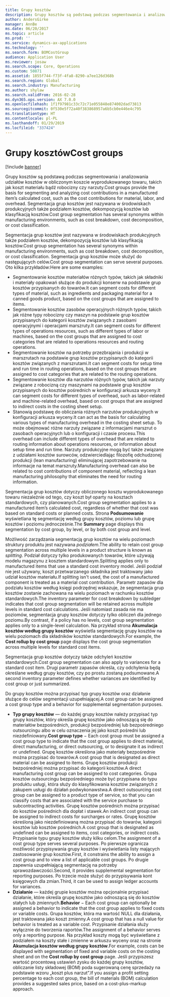 ```yaml
---
title: Grupy kosztów
description: Grupy kosztów są podstawą podczas segmentowania i analizowania udziałów kosztów w obliczonym koszcie wyprodukowanego towaru, takich jak koszt materiału bądź robocizny czy narzuty. Segmentacja grup kosztów jest nazywana w środowiskach produkcyjnych także podziałem kosztów, dekompozycją kosztów lub klasyfikacją kosztów.
author: AndersGirke
manager: AnnBe
ms.date: 06/20/2017
ms.topic: article
ms.prod: ''
ms.service: dynamics-ax-applications
ms.technology: ''
ms.search.form: BOMCostGroup
audience: Application User
ms.reviewer: josaw
ms.search.scope: Core, Operations
ms.custom: 50871
ms.assetid: 1855f744-f73f-4fa8-8290-a7ee126d368b
ms.search.region: Global
ms.search.industry: Manufacturing
ms.author: shylaw
ms.search.validFrom: 2016-02-28
ms.dyn365.ops.version: AX 7.0.0
ms.openlocfilehash: 1f1f97981c33c72c71e055848e874002dad73813
ms.sourcegitcommit: 0f530e5f72a40f383868957a6b5cb0e446e4c795
ms.translationtype: HT
ms.contentlocale: pl-PL
ms.lasthandoff: 01/29/2019
ms.locfileid: "337424"
---
```

# <a name="cost-groups"></a><span data-ttu-id="dd786-104">Grupy kosztów</span><span class="sxs-lookup"><span data-stu-id="dd786-104">Cost groups</span></span>

[!include [banner](../includes/banner.md)]

<span data-ttu-id="dd786-105">Grupy kosztów są podstawą podczas segmentowania i analizowania udziałów kosztów w obliczonym koszcie wyprodukowanego towaru, takich jak koszt materiału bądź robocizny czy narzuty.</span><span class="sxs-lookup"><span data-stu-id="dd786-105">Cost groups provide the basis for segmenting and analyzing cost contributions in a manufactured item’s calculated cost, such as the cost contributions for material, labor, and overhead.</span></span> <span data-ttu-id="dd786-106">Segmentacja grup kosztów jest nazywana w środowiskach produkcyjnych także podziałem kosztów, dekompozycją kosztów lub klasyfikacją kosztów.</span><span class="sxs-lookup"><span data-stu-id="dd786-106">Cost group segmentation has several synonyms within manufacturing environments, such as cost breakdown, cost decomposition, or cost classification.</span></span> 

<span data-ttu-id="dd786-107">Segmentacja grup kosztów jest nazywana w środowiskach produkcyjnych także podziałem kosztów, dekompozycją kosztów lub klasyfikacją kosztów.</span><span class="sxs-lookup"><span data-stu-id="dd786-107">Cost group segmentation has several synonyms within manufacturing environments, such as cost breakdown, cost decomposition, or cost classification.</span></span> <span data-ttu-id="dd786-108">Segmentacja grup kosztów może służyć do następujących celów.</span><span class="sxs-lookup"><span data-stu-id="dd786-108">Cost group segmentation can serve several purposes.</span></span> <span data-ttu-id="dd786-109">Oto kilka przykładów:</span><span class="sxs-lookup"><span data-stu-id="dd786-109">Here are some examples:</span></span>

-   <span data-ttu-id="dd786-110">Segmentowanie kosztów materiałów różnych typów, takich jak składniki i materiały opakowań służące do produkcji konserw na podstawie grup kosztów przypisanych do towarów.</span><span class="sxs-lookup"><span data-stu-id="dd786-110">It can segment costs for different types of material, such as ingredients and packaging material for a canned goods product, based on the cost groups that are assigned to items.</span></span>
-   <span data-ttu-id="dd786-111">Segmentowanie kosztów zasobów operacyjnych różnych typów, takich jak różne typy robocizny czy maszyn na podstawie grup kosztów przypisanych do kategorii kosztów związanych z zasobami operacyjnymi i operacjami marszruty.</span><span class="sxs-lookup"><span data-stu-id="dd786-111">It can segment costs for different types of operations resources, such as different types of labor or machines, based on the cost groups that are assigned to cost categories that are related to operations resources and routing operations.</span></span>
-   <span data-ttu-id="dd786-112">Segmentowanie kosztów na potrzeby przezbrajania i produkcji w marszrutach na podstawie grup kosztów przypisanych do kategorii kosztów związanych z marszrutami.</span><span class="sxs-lookup"><span data-stu-id="dd786-112">It can segment costs for setup time and run time in routing operations, based on the cost groups that are assigned to cost categories that are related to the routing operations.</span></span>
-   <span data-ttu-id="dd786-113">Segmentowanie kosztów dla narzutów różnych typów, takich jak narzuty związane z robocizną czy maszynami na podstawie grup kosztów przypisanych do kosztów pośrednich w konfiguracji arkusza wyceny.</span><span class="sxs-lookup"><span data-stu-id="dd786-113">It can segment costs for different types of overhead, such as labor-related and machine-related overhead, based on cost groups that are assigned to indirect costs in the costing sheet setup.</span></span>
-   <span data-ttu-id="dd786-114">Stanowią podstawę do obliczania różnych narzutów produkcyjnych w konfiguracji arkusza wyceny.</span><span class="sxs-lookup"><span data-stu-id="dd786-114">It can act as the basis for calculating various types of manufacturing overhead in the costing sheet setup.</span></span> <span data-ttu-id="dd786-115">To może obejmować różne narzuty związane z informacjami marszrut o zasobach operacyjnych lub o konfiguracji i czasie procesu.</span><span class="sxs-lookup"><span data-stu-id="dd786-115">This overhead can include different types of overhead that are related to routing information about operations resources, or information about setup time and run time.</span></span> <span data-ttu-id="dd786-116">Narzuty produkcyjne mogą być także związane z udziałami kosztów surowców, odzwierciedlając filozofię odchudzonej produkcji (lean manufacturing) eliminującej zapotrzebowanie na informacje na temat marszruty.</span><span class="sxs-lookup"><span data-stu-id="dd786-116">Manufacturing overhead can also be related to cost contributions of component material, reflecting a lean manufacturing philosophy that eliminates the need for routing information.</span></span>

<span data-ttu-id="dd786-117">Segmentacja grup kosztów dotyczy obliczonego kosztu wyprodukowanego towaru niezależnie od tego, czy koszt był oparty na kosztach standardowych, czy planowanych.</span><span class="sxs-lookup"><span data-stu-id="dd786-117">Cost group segmentation applies to a manufactured item’s calculated cost, regardless of whether that cost was based on standard costs or planned costs.</span></span> <span data-ttu-id="dd786-118">Strona **Podsumowanie** wyświetlana tę segmentację według grupy kosztów, poziomu lub grupę kosztów i poziomu jednocześnie.</span><span class="sxs-lookup"><span data-stu-id="dd786-118">The **Summary** page displays this segmentation by cost group, by level, or by both cost group and level.</span></span> 

<span data-ttu-id="dd786-119">Możliwość zarządzania segmentacją grup kosztów na wielu poziomach struktury produktu jest nazywana *podziałem*.</span><span class="sxs-lookup"><span data-stu-id="dd786-119">The ability to retain cost group segmentation across multiple levels in a product structure is known as *splitting*.</span></span> <span data-ttu-id="dd786-120">Podział dotyczy tylko produkowanych towarów, które używają modelu magazynu z kosztem standardowym.</span><span class="sxs-lookup"><span data-stu-id="dd786-120">Splitting applies only to manufactured items that use a standard cost inventory model.</span></span> <span data-ttu-id="dd786-121">Jeśli podział nie jest używany, koszt przetwarzanego składnika jest traktowany jako udział kosztów materiału.</span><span class="sxs-lookup"><span data-stu-id="dd786-121">If splitting isn't used, the cost of a manufactured component is treated as a material cost contribution.</span></span> <span data-ttu-id="dd786-122">Parametr zapasów dla podziału kosztów według księgi podrzędnej wskazuje, że segmentacja grup kosztów zostanie zachowana na wielu poziomach w rachunku kosztów standardowych.</span><span class="sxs-lookup"><span data-stu-id="dd786-122">The inventory parameter for cost breakdown by subledger indicates that cost group segmentation will be retained across multiple levels in standard cost calculations.</span></span> <span data-ttu-id="dd786-123">Jeśli natomiast zasada nie ma poziomów, segmentacja grupy kosztów dotyczy tylko obliczeń dla jednego poziomu.</span><span class="sxs-lookup"><span data-stu-id="dd786-123">By contrast, if a policy has no levels, cost group segmentation applies only to a single-level calculation.</span></span> <span data-ttu-id="dd786-124">Na przykład strona **Akumulacja kosztów według grupy kosztów** wyświetla segmentację grupy kosztów na wielu poziomach dla składników kosztów standardowych.</span><span class="sxs-lookup"><span data-stu-id="dd786-124">For example, the **Cost rollup by cost group** page displays the cost group segmentation across multiple levels for standard cost items.</span></span> 

<span data-ttu-id="dd786-125">Segmentacja grup kosztów dotyczy także odchyleń kosztów standardowych.</span><span class="sxs-lookup"><span data-stu-id="dd786-125">Cost group segmentation can also apply to variances for a standard cost item.</span></span> <span data-ttu-id="dd786-126">Drugi parametr zapasów określa, czy odchylenia będą określane według grupy kosztów, czy po prostu zostaną podsumowane.</span><span class="sxs-lookup"><span data-stu-id="dd786-126">A second inventory parameter defines whether variances are identified by cost group or just summarized.</span></span> 

<span data-ttu-id="dd786-127">Do grupy kosztów można przypisać typ grupy kosztów oraz działanie służące do celów segmentacji uzupełniającej.</span><span class="sxs-lookup"><span data-stu-id="dd786-127">A cost group can be assigned a cost group type and a behavior for supplemental segmentation purposes.</span></span>

-   <span data-ttu-id="dd786-128">**Typ grupy kosztów** — do każdej grupy kosztów należy przypisać typ grupy kosztów, który określa grupę kosztów jako odnoszącą się do materiałów bezpośrednich, produkcji bezpośredniej lub bezpośredniego outsourcingu albo w celu oznaczenia jej jako koszt pośredni lub niezdefiniowany.</span><span class="sxs-lookup"><span data-stu-id="dd786-128">**Cost group type** − Each cost group must be assigned a cost group type to indicate that the cost group applies to direct material, direct manufacturing, or direct outsourcing, or to designate it as indirect or undefined.</span></span> <span data-ttu-id="dd786-129">Grupę kosztów określona jako materiały bezpośrednie można przypisać do towarów.</span><span class="sxs-lookup"><span data-stu-id="dd786-129">A cost group that is designated as direct material can be assigned to items.</span></span> <span data-ttu-id="dd786-130">Grupę kosztów produkcji bezpośredniej można przypisać do kategorii kosztów.</span><span class="sxs-lookup"><span data-stu-id="dd786-130">A direct manufacturing cost group can be assigned to cost categories.</span></span> <span data-ttu-id="dd786-131">Grupa kosztów outsourcingu bezpośredniego może być przypisana do typu produktu usługi, która służy do klasyfikowania kosztów związanych z zakupem usługi do działań podwykonawstwa.</span><span class="sxs-lookup"><span data-stu-id="dd786-131">A direct outsourcing cost group can be assigned to a product type of service, so that you can classify costs that are associated with the service purchase to subcontracting activities.</span></span> <span data-ttu-id="dd786-132">Grupę kosztów pośrednich można przypisać do kosztów pośrednich dla dopłat i stawek.</span><span class="sxs-lookup"><span data-stu-id="dd786-132">An indirect cost group can be assigned to indirect costs for surcharges or rates.</span></span> <span data-ttu-id="dd786-133">Grupę kosztów określoną jako niezdefiniowaną można przypisać do towarów, kategorii kosztów lub kosztów pośrednich.</span><span class="sxs-lookup"><span data-stu-id="dd786-133">A cost group that is designated as undefined can be assigned to items, cost categories, or indirect costs.</span></span> <span data-ttu-id="dd786-134">Przypisanie typu grupy kosztów służy kilku celom.</span><span class="sxs-lookup"><span data-stu-id="dd786-134">The assignment of a cost group type serves several purposes.</span></span> <span data-ttu-id="dd786-135">Po pierwsze ogranicza możliwość przypisywania grupy kosztów i wyświetlania listy mających zastosowanie grup kosztów.</span><span class="sxs-lookup"><span data-stu-id="dd786-135">First, it constrains the ability to assign a cost group and to view a list of applicable cost groups.</span></span> <span data-ttu-id="dd786-136">Po drugie zapewnia uzupełniającą segmentację na potrzeby sprawozdawczości.</span><span class="sxs-lookup"><span data-stu-id="dd786-136">Second, it provides supplemental segmentation for reporting purposes.</span></span> <span data-ttu-id="dd786-137">Po trzecie może służyć do przypisywania kont księgowych dla zmian.</span><span class="sxs-lookup"><span data-stu-id="dd786-137">Third, it can be used to assign ledger accounts for variances.</span></span>
-   <span data-ttu-id="dd786-138">**Działanie** — każdej grupie kosztów można opcjonalnie przypisać działanie, które określa grupę kosztów jako odnoszącą się do kosztów stałych lub zmiennych.</span><span class="sxs-lookup"><span data-stu-id="dd786-138">**Behavior** − Each cost group can optionally be assigned a behavior to indicate that the cost group applies to fixed costs or variable costs.</span></span> <span data-ttu-id="dd786-139">Grupa kosztów, która ma wartość NULL dla działania, jest traktowana jako koszt zmienny.</span><span class="sxs-lookup"><span data-stu-id="dd786-139">A cost group that has a null value for behavior is treated as a variable cost.</span></span> <span data-ttu-id="dd786-140">Przypisanie działania służy wyłącznie do tworzenia raportów.</span><span class="sxs-lookup"><span data-stu-id="dd786-140">The assignment of a behavior serves only a reporting purpose.</span></span> <span data-ttu-id="dd786-141">Na przykład koszty mogą być wyświetlane z podziałem na koszty stałe i zmienne w arkuszu wyceny oraz na stronie **Akumulacja kosztów według grupy kosztów**.</span><span class="sxs-lookup"><span data-stu-id="dd786-141">For example, costs can be displayed with segmentation of fixed and variable costs on the costing sheet and on the **Cost rollup by cost group** page.</span></span> <span data-ttu-id="dd786-142">Jeśli przypiszesz wartość procentową ustawień zysku do każdej grupy kosztów, obliczanie listy składowej (BOM) poda sugerowaną cenę sprzedaży na podstawie wzoru „koszt plus narzut”.</span><span class="sxs-lookup"><span data-stu-id="dd786-142">If you assign a profit setting percentage to each cost group, the bill of materials (BOM) calculation provides a suggested sales price, based on a cost-plus-markup approach.</span></span>




